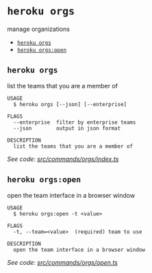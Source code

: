 `heroku orgs`
=============

manage organizations

* [`heroku orgs`](#heroku-orgs)
* [`heroku orgs:open`](#heroku-orgsopen)

## `heroku orgs`

list the teams that you are a member of

```
USAGE
  $ heroku orgs [--json] [--enterprise]

FLAGS
  --enterprise  filter by enterprise teams
  --json        output in json format

DESCRIPTION
  list the teams that you are a member of
```

_See code: [src/commands/orgs/index.ts](https://github.com/heroku/cli/blob/v10.11.0-beta.0/packages/cli/src/commands/orgs/index.ts)_

## `heroku orgs:open`

open the team interface in a browser window

```
USAGE
  $ heroku orgs:open -t <value>

FLAGS
  -t, --team=<value>  (required) team to use

DESCRIPTION
  open the team interface in a browser window
```

_See code: [src/commands/orgs/open.ts](https://github.com/heroku/cli/blob/v10.11.0-beta.0/packages/cli/src/commands/orgs/open.ts)_
